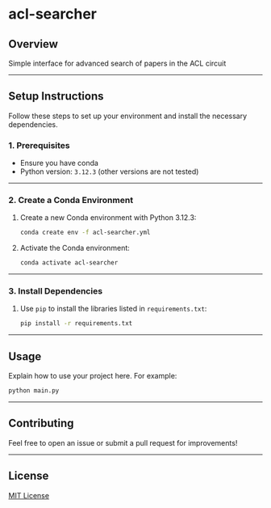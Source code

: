 # acl-searcher

## **Overview**
Simple interface for advanced search of papers in the ACL circuit

---

## **Setup Instructions**

Follow these steps to set up your environment and install the necessary dependencies.

### **1. Prerequisites**
- Ensure you have conda
- Python version: `3.12.3` (other versions are not tested)

---

### **2. Create a Conda Environment**

1. Create a new Conda environment with Python 3.12.3:
   ```bash
   conda create env -f acl-searcher.yml
   ```

2. Activate the Conda environment:
   ```bash
   conda activate acl-searcher
   ```

---

### **3. Install Dependencies**

1. Use `pip` to install the libraries listed in `requirements.txt`:
   ```bash
   pip install -r requirements.txt
   ```
   
---

## **Usage**
Explain how to use your project here. For example:
```bash
python main.py
```

---

## **Contributing**
Feel free to open an issue or submit a pull request for improvements!

---

## **License**
[MIT License](LICENSE)
